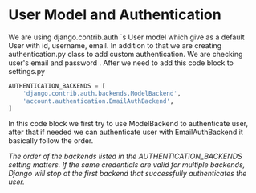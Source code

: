 # User Model and Authentication
We are using django.contrib.auth `s User model which give as a default User with id, username, email. In addition to that we are creating authentication.py class to add custom authentication.
We are checking user's email and password .
After we need to add this code block to settings.py

``` python
AUTHENTICATION_BACKENDS = [
    'django.contrib.auth.backends.ModelBackend',
    'account.authentication.EmailAuthBackend',
]
```
In this code block we first try to use ModelBackend to authenticate user, after that if needed 
we can authenticate user with EmailAuthBackend it basically follow the order.

*The order of the backends listed in the AUTHENTICATION_BACKENDS setting matters. If the same credentials are valid for multiple backends, Django will stop at the first backend that successfully authenticates the user.*
